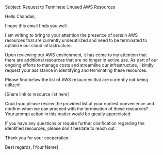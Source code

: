 Subject: Request to Terminate Unused AWS Resources

Hello Chandan,

I hope this email finds you well.

I am writing to bring to your attention the presence of certain AWS resources that are currently underutilized and need to be terminated to optimize our cloud infrastructure.

Upon reviewing our AWS environment, it has come to my attention that there are additional resources that are no longer in active use. As part of our ongoing efforts to manage costs and streamline our infrastructure, I kindly request your assistance in identifying and terminating these resources.

Please find below the list of AWS resources that are currently not being utilized:

[Share link to resource list here]

Could you please review the provided list at your earliest convenience and confirm when we can proceed with the termination of these resources? Your prompt action in this matter would be greatly appreciated.

If you have any questions or require further clarification regarding the identified resources, please don't hesitate to reach out.

Thank you for your cooperation.

Best regards,
[Your Name]
